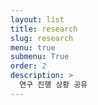 ```yaml
---
layout: list
title: research
slug: research
menu: true
submenu: True
order: 2
description: >
  연구 진행 상황 공유  
---
```

